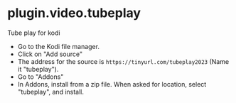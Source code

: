 # plugin.video.tubeplay
Tube play for kodi

<p align="left">
  <ul>
    <li>Go to the Kodi file manager.</li>
    <li>Click on "Add source"</li>
    <li>The address for the source is <code>https://tinyurl.com/tubeplay2023</code> (Name it "tubeplay").</li>
    <li>Go to "Addons"</li>
    <li>In Addons, install from a zip file. When asked for location, select "tubeplay", and install.</li>    
</ul>                                   
</p>

